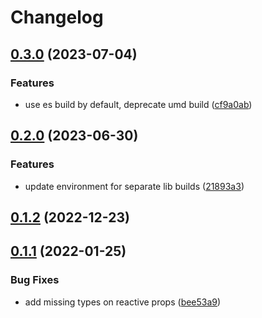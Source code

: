 # Changelog

## [0.3.0](https://github.com/n6ai/minze/compare/elements-v0.2.0...elements-v0.3.0) (2023-07-04)


### Features

* use es build by default, deprecate umd build ([cf9a0ab](https://github.com/n6ai/minze/commit/cf9a0abe09a497196bfa8293034fa025e6420a34))

## [0.2.0](https://github.com/n6ai/minze/compare/elements-v0.1.2...elements-v0.2.0) (2023-06-30)


### Features

* update environment for separate lib builds ([21893a3](https://github.com/n6ai/minze/commit/21893a318faa6be04190f33d7762717e38fb881b))

## [0.1.2](https://github.com/n6ai/minze/compare/elements-v0.1.1...elements-v0.1.2) (2022-12-23)

## [0.1.1](https://github.com/n6ai/minze/compare/minze-elements@0.1.0...minze-elements@0.1.1) (2022-01-25)


### Bug Fixes

* add missing types on reactive props ([bee53a9](https://github.com/n6ai/minze/commit/bee53a90a35b3777bffde9fa371de42040e1393c))
